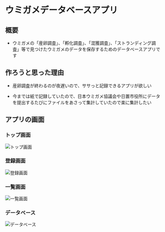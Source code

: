 # ウミガメデータベースアプリ

## 概要

- ウミガメの「産卵調査」、「孵化調査」、「混獲調査」、「ストランディング調査」等で見つけたウミガメのデータを保存するためのデータベースアプリです

## 作ろうと思った理由

- 産卵調査が終わるのが夜遅いので、ササっと記録できるアプリが欲しい

- 今までは紙で記録していたので、日本ウミガメ協議会や日置市役所にデータを提出するたびにファイルをあさって集計していたので楽に集計したい

## アプリの画面


### トップ画面

![トップ画面](https://github.com/ShuYoshikawa/seaturtle/assets/125488173/699fd319-1249-4011-8b06-3e54d265665e)




### 登録画面

![登録画面](https://github.com/ShuYoshikawa/seaturtle/assets/125488173/ce2b835a-732b-4165-b203-7680da42feb9)




### 一覧画面

![一覧画面](https://github.com/ShuYoshikawa/seaturtle/assets/125488173/103011a1-2f50-41d2-9433-bca4cd777559)


### データベース
![データベース](https://github.com/ShuYoshikawa/seaturtle/assets/125488173/d9aea7fd-cf17-464d-b30f-5f86180f23b8)

